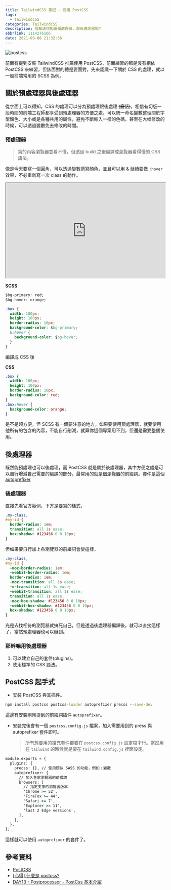 ```yaml
---
title: TailwindCSS 筆記 - 認識 PostCSS
tags:
  - TailwindCSS
categories: TailwindCSS
description: 我知道你知道預處理器，那後處理器呢?
abbrlink: 1114276106
date: 2021-09-08 21:32:36
---
```


![postcss](https://cythilya.github.io/assets/css/postcss-cover-small.png)

前面有提到安裝 TailwindCSS 推薦使用 PostCSS，前面練習的都是沒有相依 PostCSS 來練習，但該面對的總是要面對，先來認識一下關於 CSS 的處理，就以一般前端常用的 SCSS 為例。

## 關於預處理器與後處理器

從字面上可以得知，CSS 的處理可以分為預處理跟後處理 ~~(廢話)~~，相信有切版一段時間的前端工程師都享受到預處理器的方便之處，可以統一命名變數整理關於字型顏色、大小或是各種共用的屬性，避免不斷輸入一樣的色碼，甚至在大幅修改的時候，可以透過變數免去修改的時間。

### 預處理器

> 寫的內容瀏覽器並看不懂，但透過 build 之後編譯成瀏覽器看得懂的 CSS 語法。

像是今天要寫一個圓角，可以透過變數撰寫顏色，並且可以用 & 延續要做 `:hover` 效果，不必重新寫一次 class 的動作。

<iframe height="300" style="width: 100%;" scrolling="no" title="scss" src="https://codepen.io/hnzxewqw/embed/YzQXvVq?default-tab=html%2Cresult">
</iframe>

**SCSS**

```css
$bg-primary: red;
$bg-hover: orange;

.box {
  width: 100px;
  height: 100px;
  border-radius: 10px;
  background-color: $bg-primary;
  &:hover {
    background-color: $bg-hover;
  }
}
```

編譯成 CSS 後

**CSS**

```css
.box {
  width: 100px;
  height: 100px;
  border-radius: 10px;
  background-color: red;
}
.box:hover {
  background-color: orange;
}
```

是不是超方便，但 SCSS 有一個要注意的地方，如果要使用預處理器，就要使用他所有的包含的內容，不能自行刪減，就算你這個專案用不到，但還是需要整個使用。

## 後處理器

既然能預處理也可以後處理，而 PostCSS 就是屬於後處理器，其中方便之處是可以自行增減自己需要的編譯的部分，最常用的就是個瀏覽器的前綴詞。套件是這個 [autoprefixer](https://www.npmjs.com/package/autoprefixer)

### 後處理器

直接先看官方範例，下方是要寫的樣式，

```css
.my-class,
#my-id {
  border-radius: 1em;
  transition: all 1s ease;
  box-shadow: #123456 0 0 10px;
}
```

但如果要自行加上各瀏覽器的前綴詞會變這樣，

```css
.my-class,
#my-id {
  -moz-border-radius: 1em;
  -webkit-border-radius: 1em;
  border-radius: 1em;
  -moz-transition: all 1s ease;
  -o-transition: all 1s ease;
  -webkit-transition: all 1s ease;
  transition: all 1s ease;
  -moz-box-shadow: #123456 0 0 10px;
  -webkit-box-shadow: #123456 0 0 10px;
  box-shadow: #123456 0 0 10px;
}
```

光是去找相符的瀏覽器就搞死自己，但是透過後處理器編譯後，就可以直接這樣了，當然預處理器也可以辦到。

### 那幹嘛用後處理器

1. 可以建立自己的套件(plugins)。
2. 使用標準的 CSS 語法。

## PostCSS 起手式

- 安裝 PostCSS 與其插件。

```cmd
npm install postcss postcss-loader autoprefixer precss --save-dev
```

這邊有安裝剛剛提到的前綴詞插件 `autoprefixer`。

- 安裝完後會有一個 `postcss.config.js` 檔案，加入需要用到的 press 與 autoprefixer 套件即可。
  > 所有想要用的擴充套件都要在 `postcss.config.js` 設定檔才行。當然用在 `tailwind` 的時候就是要在 `tailwind.config.js` 裡面設定。

```cmd
module.exports = {
  plugins: {
    precss: {}, // 使用類似 SASS 的功能，例如：變數
    autoprefixer: {
      // 加入各家瀏覽器的前綴詞
      browsers: [
        // 指定支援的瀏覽器版本
        'Chrome >= 52',
        'FireFox >= 44',
        'Safari >= 7',
        'Explorer >= 11',
        'last 2 Edge versions',
      ],
    },
  },
};
```

這樣就可以使用 `autoprefixer` 的套件了。

## 參考資料

- [PostCSS](https://cythilya.github.io/2018/08/10/postcss/)
- [[心得] 什麼是 postcss?](http://huli.logdown.com/posts/262723-experiences-what-is-postcss)
- [DAY13 - Postprocessor - PostCss 基本介紹](https://ithelp.ithome.com.tw/articles/10245594)
